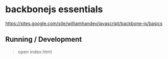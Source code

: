 backbonejs essentials
=====================

https://sites.google.com/site/williamhandev/javascript/backbone-js/basics

## Running / Development

> open index.html
